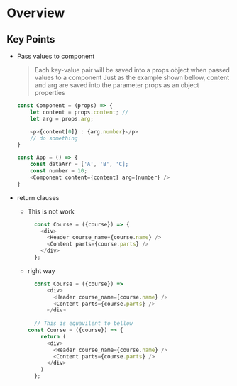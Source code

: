 # Overview

## Key Points
* Pass values to component
  > Each key-value pair will be saved into a props object when passed values to a component
  > Just as the example shown bellow, content and arg are saved into the parameter props as an object properties
    ```javascript
    const Component = (props) => {
        let content = props.content; // 
        let arg = props.arg;

        <p>{content[0]} : {arg.number}</p>
        // do something       
    }

    const App = () => {
        const dataArr = ['A', 'B', 'C];
        const number = 10;
        <Component content={content} arg={number} />
    }
    ```

* return clauses
  * This is not work
    ```javascript
      const Course = ({course}) => {
        <div>
          <Header course_name={course.name} />
          <Content parts={course.parts} />
        </div>
      };
    ```
  * right way
    ```javascript
      const Course = ({course}) => 
          <div>
            <Header course_name={course.name} />
            <Content parts={course.parts} />
          </div>
      
      // This is equavilent to bellow
    const Course = ({course}) => {
        return (
          <div>
            <Header course_name={course.name} />
            <Content parts={course.parts} />
          </div>
        )
      };
    ```